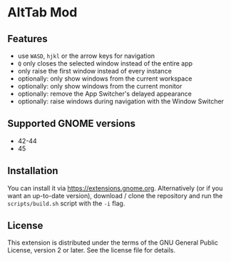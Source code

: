 # AltTab Mod

## Features

- use `WASD`, `hjkl` or the arrow keys for navigation
- `Q` only closes the selected window instead of the entire app
- only raise the first window instead of every instance
- optionally: only show windows from the current workspace
- optionally: only show windows from the current monitor
- optionally: remove the App Switcher's delayed appearance
- optionally: raise windows during navigation with the Window Switcher

## Supported GNOME versions

- 42-44
- 45

## Installation

You can install it via https://extensions.gnome.org. Alternatively (or if you want an up-to-date version), download / clone the repository and run the `scripts/build.sh` script with the `-i` flag.

## License

This extension is distributed under the terms of the GNU General Public License, version 2 or later. See the license file for details.
